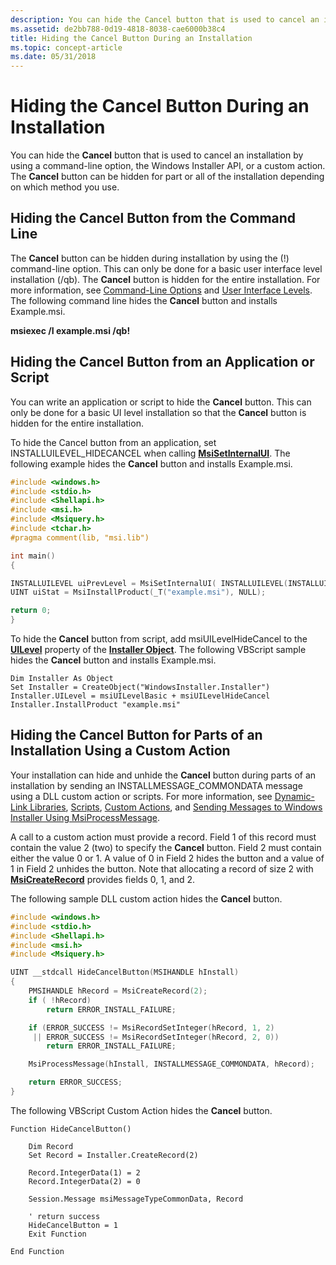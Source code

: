 ```yaml
---
description: You can hide the Cancel button that is used to cancel an installation by using a command-line option, the Windows Installer API, or a custom action. The Cancel button can be hidden for part or all of the installation depending on which method you use.
ms.assetid: de2bb788-0d19-4818-8038-cae6000b38c4
title: Hiding the Cancel Button During an Installation
ms.topic: concept-article
ms.date: 05/31/2018
---
```


# Hiding the Cancel Button During an Installation

You can hide the **Cancel** button that is used to cancel an installation by using a command-line option, the Windows Installer API, or a custom action. The **Cancel** button can be hidden for part or all of the installation depending on which method you use.

## Hiding the Cancel Button from the Command Line

The **Cancel** button can be hidden during installation by using the (!) command-line option. This can only be done for a basic user interface level installation (/qb). The **Cancel** button is hidden for the entire installation. For more information, see [Command-Line Options](command-line-options.md) and [User Interface Levels](user-interface-levels.md). The following command line hides the **Cancel** button and installs Example.msi.

**msiexec /I example.msi /qb!**

## Hiding the Cancel Button from an Application or Script

You can write an application or script to hide the **Cancel** button. This can only be done for a basic UI level installation so that the **Cancel** button is hidden for the entire installation.

To hide the Cancel button from an application, set INSTALLUILEVEL\_HIDECANCEL when calling [**MsiSetInternalUI**](/windows/desktop/api/Msi/nf-msi-msisetinternalui). The following example hides the **Cancel** button and installs Example.msi.


```C++
#include <windows.h>
#include <stdio.h>
#include <Shellapi.h>
#include <msi.h>
#include <Msiquery.h>
#include <tchar.h>
#pragma comment(lib, "msi.lib")

int main()  
{

INSTALLUILEVEL uiPrevLevel = MsiSetInternalUI( INSTALLUILEVEL(INSTALLUILEVEL_BASIC | INSTALLUILEVEL_HIDECANCEL), 0); 
UINT uiStat = MsiInstallProduct(_T("example.msi"), NULL);

return 0;  
}
```



To hide the **Cancel** button from script, add msiUILevelHideCancel to the [**UILevel**](installer-uilevel.md) property of the [**Installer Object**](installer-object.md). The following VBScript sample hides the **Cancel** button and installs Example.msi.


```VB
Dim Installer As Object
Set Installer = CreateObject("WindowsInstaller.Installer")
Installer.UILevel = msiUILevelBasic + msiUILevelHideCancel
Installer.InstallProduct "example.msi"
```



## Hiding the Cancel Button for Parts of an Installation Using a Custom Action

Your installation can hide and unhide the **Cancel** button during parts of an installation by sending an INSTALLMESSAGE\_COMMONDATA message using a DLL custom action or scripts. For more information, see [Dynamic-Link Libraries](dynamic-link-libraries.md), [Scripts](scripts.md), [Custom Actions](custom-actions.md), and [Sending Messages to Windows Installer Using MsiProcessMessage](sending-messages-to-windows-installer-using-msiprocessmessage.md).

A call to a custom action must provide a record. Field 1 of this record must contain the value 2 (two) to specify the **Cancel** button. Field 2 must contain either the value 0 or 1. A value of 0 in Field 2 hides the button and a value of 1 in Field 2 unhides the button. Note that allocating a record of size 2 with [**MsiCreateRecord**](/windows/desktop/api/Msiquery/nf-msiquery-msicreaterecord) provides fields 0, 1, and 2.

The following sample DLL custom action hides the **Cancel** button.


```C++
#include <windows.h>
#include <stdio.h>
#include <Shellapi.h>
#include <msi.h>
#include <Msiquery.h>

UINT __stdcall HideCancelButton(MSIHANDLE hInstall)
{
    PMSIHANDLE hRecord = MsiCreateRecord(2);
    if ( !hRecord)
        return ERROR_INSTALL_FAILURE;

    if (ERROR_SUCCESS != MsiRecordSetInteger(hRecord, 1, 2)
     || ERROR_SUCCESS != MsiRecordSetInteger(hRecord, 2, 0))
        return ERROR_INSTALL_FAILURE;

    MsiProcessMessage(hInstall, INSTALLMESSAGE_COMMONDATA, hRecord);

    return ERROR_SUCCESS;
}
```



The following VBScript Custom Action hides the **Cancel** button.


```VB
Function HideCancelButton()

    Dim Record
    Set Record = Installer.CreateRecord(2)

    Record.IntegerData(1) = 2
    Record.IntegerData(2) = 0

    Session.Message msiMessageTypeCommonData, Record
 
    ' return success
    HideCancelButton = 1
    Exit Function

End Function
```



 

 



